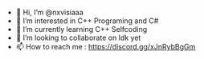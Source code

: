 - 👋 Hi, I’m @nxvisiaaa
- 👀 I’m interested in C++ Programing and C#
- 🌱 I’m currently learning C++ Selfcoding
- 💞️ I’m looking to collaborate on Idk yet
- 📫 How to reach me : https://discord.gg/xJnRybBgGm

<!---
nxvisiaaa/nxvisiaaa is a ✨ special ✨ repository because its `README.md` (this file) appears on your GitHub profile.
You can click the Preview link to take a look at your changes.
--->
